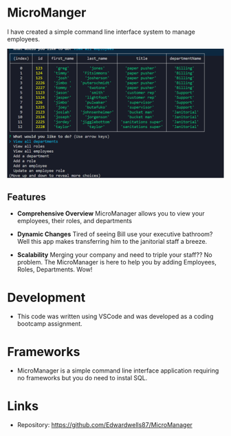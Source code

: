 # MicroManger

I have created a simple command line interface system to manage employees.

![Screen Shot](./Assets/MicroManagerScreenShot.png)

## Features 
- **Comprehensive Overview** MicroManager allows you to view your employees, their roles, and departments

- **Dynamic Changes** Tired of seeing Bill use your executive bathroom? Well this app makes transferring him to the janitorial staff a breeze.  

- **Scalability** Merging your company and need to triple your staff?? No problem. The MicroManager is here to help you by adding Employees, Roles, Departments. Wow!

# Development
- This code was written using VSCode and was developed as a coding bootcamp assignment. 

# Frameworks
- MicroManager is a simple command line interface application requiring no frameworks but you do need to instal SQL. 

# Links 
- Repository: 
https://github.com/Edwardwells87/MicroManager
